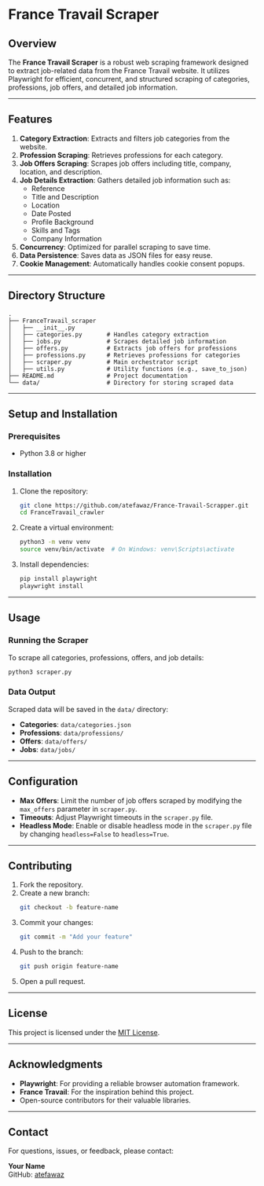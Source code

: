 
# France Travail Scraper

## Overview

The **France Travail Scraper** is a robust web scraping framework designed to extract job-related data from the France Travail website. It utilizes Playwright for efficient, concurrent, and structured scraping of categories, professions, job offers, and detailed job information.

---

## Features

1. **Category Extraction**: Extracts and filters job categories from the website.
2. **Profession Scraping**: Retrieves professions for each category.
3. **Job Offers Scraping**: Scrapes job offers including title, company, location, and description.
4. **Job Details Extraction**: Gathers detailed job information such as:
   - Reference
   - Title and Description
   - Location
   - Date Posted
   - Profile Background
   - Skills and Tags
   - Company Information
5. **Concurrency**: Optimized for parallel scraping to save time.
6. **Data Persistence**: Saves data as JSON files for easy reuse.
7. **Cookie Management**: Automatically handles cookie consent popups.

---

## Directory Structure

```
.
├── FranceTravail_scraper
│   ├── __init__.py
│   ├── categories.py       # Handles category extraction
│   ├── jobs.py             # Scrapes detailed job information
│   ├── offers.py           # Extracts job offers for professions
│   ├── professions.py      # Retrieves professions for categories
│   ├── scraper.py          # Main orchestrator script
│   ├── utils.py            # Utility functions (e.g., save_to_json)
├── README.md               # Project documentation
└── data/                   # Directory for storing scraped data
```

---

## Setup and Installation

### Prerequisites

- Python 3.8 or higher

### Installation

1. Clone the repository:
   ```bash
   git clone https://github.com/atefawaz/France-Travail-Scrapper.git
   cd FranceTravail_crawler
   ```


2. Create a virtual environment:

   ```bash
   python3 -m venv venv
   source venv/bin/activate  # On Windows: venv\Scripts\activate
   ```

3. Install dependencies:

   ```bash
   pip install playwright
   playwright install
   ```


---

## Usage

### Running the Scraper

To scrape all categories, professions, offers, and job details:
```bash
python3 scraper.py
```

### Data Output

Scraped data will be saved in the `data/` directory:
- **Categories**: `data/categories.json`
- **Professions**: `data/professions/`
- **Offers**: `data/offers/`
- **Jobs**: `data/jobs/`

---

## Configuration

- **Max Offers**: Limit the number of job offers scraped by modifying the `max_offers` parameter in `scraper.py`.
- **Timeouts**: Adjust Playwright timeouts in the `scraper.py` file.
- **Headless Mode**: Enable or disable headless mode in the `scraper.py` file by changing `headless=False` to `headless=True`.

---

## Contributing

1. Fork the repository.
2. Create a new branch:
   ```bash
   git checkout -b feature-name
   ```
3. Commit your changes:
   ```bash
   git commit -m "Add your feature"
   ```
4. Push to the branch:
   ```bash
   git push origin feature-name
   ```
5. Open a pull request.

---

## License

This project is licensed under the [MIT License](LICENSE).

---

## Acknowledgments

- **Playwright**: For providing a reliable browser automation framework.
- **France Travail**: For the inspiration behind this project.
- Open-source contributors for their valuable libraries.

---

## Contact

For questions, issues, or feedback, please contact:

**Your Name**  
GitHub: [atefawaz](https://github.com/atefawaz)
